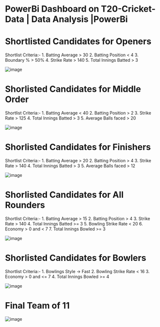 # PowerBi Dashboard on T20-Cricket-Data | Data Analysis |PowerBi

# Shortlisted Candidates for Openers
  Shortlist Criteria:-
      1. Batting Average > 30
      2. Batting Position < 4
      3. Boundary % > 50%
      4. Strike Rate > 140
      5. Total Innings Batted > 3
      
![image](https://user-images.githubusercontent.com/48627152/229905540-00df5e20-a8f6-4dc1-b333-e5f5e1befa38.png)

# Shorlisted Candidates for Middle Order
  Shortlist Criteria:-
      1. Batting Average < 40
      2. Batting Position > 2
      3. Strike Rate > 125
      4. Total Innings Batted > 3 
      5. Average Balls faced > 20

![image](https://user-images.githubusercontent.com/48627152/229907196-54823cd2-ac15-4560-bf08-cb20e8eb32d9.png)

# Shorlisted Candidates for Finishers
  Shortlist Criteria:-
      1. Batting Average > 20
      2. Batting Position > 4
      3. Strike Rate > 140
      4. Total Innings Batted > 3 
      5. Average Balls faced > 12
  
![image](https://user-images.githubusercontent.com/48627152/229907516-8c83a82a-3079-4d9e-963b-d686c440598d.png)

# Shorlisted Candidates for All Rounders
  Shortlist Criteria:-
      1. Batting Average > 15
      2. Batting Position > 4
      3. Strike Rate > 140
      4. Total Innings Batted >= 3 
      5. Bowling Strike Rate < 20
      6. Economy > 0 and < 7 
      7. Total Innings Bowled >= 3
      
![image](https://user-images.githubusercontent.com/48627152/229908263-336ac951-3ba6-48fb-a5b4-96611a90f023.png)

# Shorlisted Candidates for Bowlers
  Shortlist Criteria:-
      1. Bowlings Style -> Fast
      2. Bowling Strike Rate < 16
      3. Economy > 0 and <= 7 
      4. Total Innings Bowled >= 4

![image](https://user-images.githubusercontent.com/48627152/229908930-4eeb7456-d526-4722-ba2b-369c95192b45.png)

# Final Team of 11

![image](https://user-images.githubusercontent.com/48627152/229908982-ddb379fa-4090-4110-9646-68b925cd8cd8.png)



